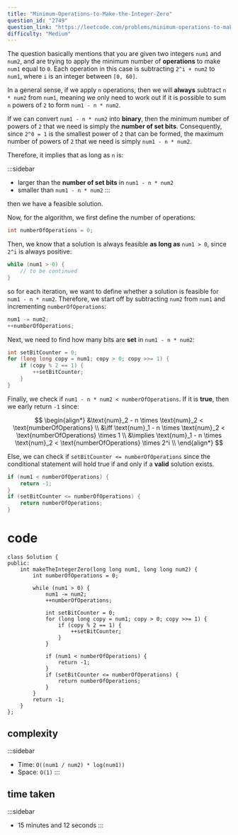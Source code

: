 ```yaml
---
title: "Minimum-Operations-to-Make-the-Integer-Zero"
question_id: "2749"
question_link: "https://leetcode.com/problems/minimum-operations-to-make-the-integer-zero/"
difficulty: "Medium"
---
```


The question basically mentions that you are given two integers `num1` and `num2`,
and are trying to apply the minimum number of **operations** to make `num1` equal to `0`.
Each operation in this case is subtracting `2^i + num2` to `num1`, where `i` is an integer between `[0, 60]`.

In a general sense, if we apply `n` operations, then we will **always** subtract `n * num2` from `num1`,
meaning we only need to work out if it is possible to sum `n` powers of `2` to form `num1 - n * num2`.

If we can convert `num1 - n * num2` into **binary**, 
then the minimum number of powers of `2` that we need is simply the **number of set bits**.
Consequently, since `2^0 = 1` is the smallest power of `2` that can be formed,
the maximum number of powers of `2` that we need is simply `num1 - n * num2`.

Therefore, it implies that as long as `n` is:

:::sidebar
- larger than the **number of set bits** in `num1 - n * num2`
- smaller than `num1 - n * num2`
:::

then we have a feasible solution. 

Now, for the algorithm, we first define the number of operations:

```cpp
int numberOfOperations = 0;
```

Then, we know that a solution is always feasible **as long as** `num1 > 0`, since `2^i` is always positive:

```cpp
while (num1 > 0) {
    // to be continued
}
```

so for each iteration, we want to define whether a solution is feasible for `num1 - n * num2`.
Therefore, we start off by subtracting `num2` from `num1` and incrementing `numberOfOperations`:

```cpp
num1 -= num2;
++numberOfOperations;
```

Next, we need to find how many bits are **set** in `num1 - n * num2`:

```cpp
int setBitCounter = 0;
for (long long copy = num1; copy > 0; copy >>= 1) {
    if (copy % 2 == 1) {
        ++setBitCounter;
    }
}
```

Finally, we check if `num1 - n * num2 < numberOfOperations`.
If it is **true**, then we early return `-1` since:

$$
\begin{align*}
&\text{num}_2 - n \times \text{num}_2 < \text{numberOfOperations} \\
&\iff \text{num}_1 - n \times \text{num}_2 < \text{numberOfOperations} \times 1 \\
&\implies \text{num}_1 - n \times \text{num}_2 < \text{numberOfOperations} \times 2^i \\
\end{align*}
$$

Else, we can check if `setBitCounter <= numberOfOperations` since the conditional statement will hold true if and only if a **valid** solution exists.
```cpp
if (num1 < numberOfOperations) {
    return -1;
}
if (setBitCounter <= numberOfOperations) {
    return numberOfOperations;
}
```


# cod<span>e</span>

```{.cpp}
class Solution {
public:
    int makeTheIntegerZero(long long num1, long long num2) {
        int numberOfOperations = 0;
        
        while (num1 > 0) {
            num1 -= num2;
            ++numberOfOperations;

            int setBitCounter = 0;
            for (long long copy = num1; copy > 0; copy >>= 1) {
                if (copy % 2 == 1) {
                    ++setBitCounter;
                }
            }

            if (num1 < numberOfOperations) {
                return -1;
            }
            if (setBitCounter <= numberOfOperations) {
                return numberOfOperations;
            }
        }
        return -1;
    }
};
```

## complexit<span>y</span>

:::sidebar
- Time: `O((num1 / num2) * log(num1))`
- Space: `O(1)`
:::

## time take<span>n</span>

:::sidebar
- 15 minutes and 12 seconds
:::
